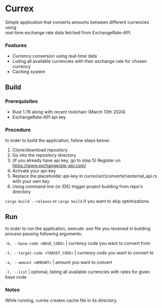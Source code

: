 # Currex
Simple application that converts amounts between different currencies using  
real-time exchange rate data fetched from ExchangeRate-API. 

### Features
- Currency conversion using real-time data
- Listing all available currencies with their exchange rate for chosen currency
- Caching system 

## Build
### Prerequisites
- Rust 1.76 along with recent toolchain (March 13th 2024)
- ExchangeRate-API api key

### Procedure
In order to build the application, follow steps below:
 1. Clone/download repository
 2. Go into the repository directory
 3. (if you already have api key, go to step 5) Register on https://www.exchangerate-api.com/
 4. Activate your api-key
 5. Replace the placeholder api-key in currex\src\converter\external_api.rs with your own key
 6. Using command line (or IDE) trigger project building from repo's directory
    
  `cargo build --release` or   `cargo build` if you want to skip optimizations

## Run
In order to run the application, execute .exe file you received in building process passing following arguments:

`-b, --base-code <BASE_CODE>` | currency code you want to convert from

`-t, --target-code <TARGET_CODE>` | currency code you want to convert to

`-a, --amount <AMOUNT>` | amount you want to convert

`-l, --list` | optional, listing all available currencies with rates for given base code

### Notes
While running, currex creates cache file in its directory. 
